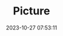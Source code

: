 ---
weight: 1
images:
- /images/edited/239.jpeg
title: Picture
date: 2023-10-27 07:53:11
tags: [luminarneo,work,ILCE-7M3,67.6]
---